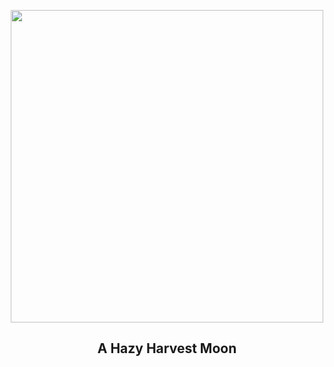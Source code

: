 
<p align="center"><img src="https://apod.nasa.gov/apod/image/2409/2024_09_18_ZM_Spis_50mm-Pano_Postupka_1024c.png" width="500" height="500"></p>
<h2 align="center"> A Hazy Harvest Moon </h2>
